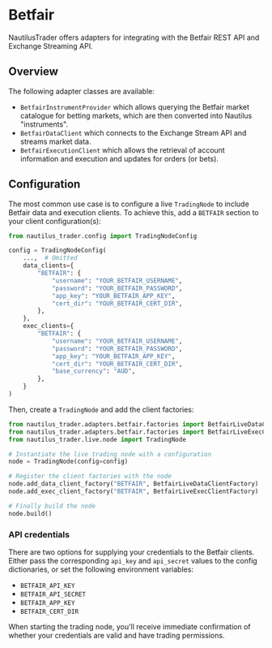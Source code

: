 # Betfair

NautilusTrader offers adapters for integrating with the Betfair REST API and 
Exchange Streaming API.

## Overview

The following adapter classes are available:
- `BetfairInstrumentProvider` which allows querying the Betfair market catalogue for betting markets, which are then converted into Nautilus "instruments".
- `BetfairDataClient` which connects to the Exchange Stream API and streams market data.
- `BetfairExecutionClient` which allows the retrieval of account information and execution and updates for orders (or bets).

## Configuration
The most common use case is to configure a live `TradingNode` to include Betfair
data and execution clients. To achieve this, add a `BETFAIR` section to your client
configuration(s):

```python
from nautilus_trader.config import TradingNodeConfig

config = TradingNodeConfig(
    ...,  # Omitted 
    data_clients={
        "BETFAIR": {
            "username": "YOUR_BETFAIR_USERNAME",
            "password": "YOUR_BETFAIR_PASSWORD",
            "app_key": "YOUR_BETFAIR_APP_KEY",
            "cert_dir": "YOUR_BETFAIR_CERT_DIR",
        },
    },
    exec_clients={
        "BETFAIR": {
            "username": "YOUR_BETFAIR_USERNAME",
            "password": "YOUR_BETFAIR_PASSWORD",
            "app_key": "YOUR_BETFAIR_APP_KEY",
            "cert_dir": "YOUR_BETFAIR_CERT_DIR",
            "base_currency": "AUD",
        },
    }
)
```

Then, create a `TradingNode` and add the client factories:

```python
from nautilus_trader.adapters.betfair.factories import BetfairLiveDataClientFactory
from nautilus_trader.adapters.betfair.factories import BetfairLiveExecClientFactory
from nautilus_trader.live.node import TradingNode

# Instantiate the live trading node with a configuration
node = TradingNode(config=config)

# Register the client factories with the node
node.add_data_client_factory("BETFAIR", BetfairLiveDataClientFactory)
node.add_exec_client_factory("BETFAIR", BetfairLiveExecClientFactory)

# Finally build the node
node.build()
```

### API credentials

There are two options for supplying your credentials to the Betfair clients.
Either pass the corresponding `api_key` and `api_secret` values to the config dictionaries, or
set the following environment variables: 
- `BETFAIR_API_KEY`
- `BETFAIR_API_SECRET`
- `BETFAIR_APP_KEY`
- `BETFAIR_CERT_DIR`

When starting the trading node, you'll receive immediate confirmation of whether your
credentials are valid and have trading permissions.
